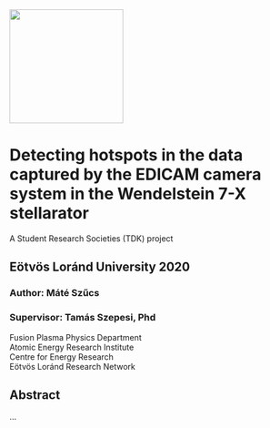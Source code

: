 <img src="https://github.com/szmate00/hotspot_detection/blob/master/figures/logok.png" height="200" />


# Detecting hotspots in the data captured by the EDICAM camera system in the Wendelstein 7-X stellarator
A Student Research Societies (TDK) project

## Eötvös Loránd University 2020
### Author: Máté Szűcs<br>

### Supervisor: Tamás Szepesi, Phd<br>

Fusion Plasma Physics Department<br>
Atomic Energy Research Institute<br>
Centre for Energy Research<br>
Eötvös Loránd Research Network

## Abstract


...
